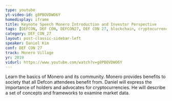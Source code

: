 ```yaml
---
type: youtube
yt-video-id: g8PBOVDWO6Y
homedisplay: iframe
title: Keynote Speech Monero Introduction and Investor Perspective
tags: [DEFCON, DEF CON, DEFCON27, DEF CON 27, blockchain, cryptocurrency]
category: DEF_CON_27
layout: post-classic-sidebar-left
speaker: Daniel Kim
conf: DEF CON 27
track: Monero Village
yr: 2019
vidurl: https://www.youtube.com/watch?v=g8PBOVDWO6Y
---
```

Learn the basics of Monero and its community. Monero provides benefits to society that all Defcon attendees benefit from. Daniel will express the importance of holders and advocates for cryptocurrencies. He will describe a set of concepts and frameworks to examine market data.